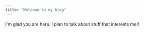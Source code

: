 ```yaml
---
title: "Welcome to my blog"
---
```

I'm glad you are here. I plan to talk about stuff that interests me!!
